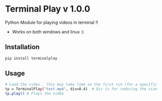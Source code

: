 # Terminal Play v 1.0.0
Python Module for playing videos in terminal !! 

-  Works on both windows and linux :)


## Installation

```sh
pip install terminalplay
```


## Usage

```sh
# Load the video , this may take time on the first run (for a specific video)
tp = TerminalPlay("test.mp4", div=0.4)  # Div is for reducing the size of the frame , default 0.5
tp.play() # Plays the video
```
